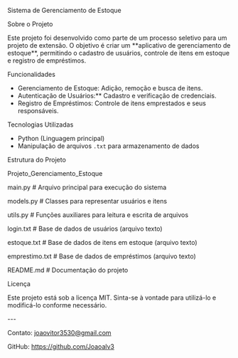 ﻿Sistema de Gerenciamento de Estoque

Sobre o Projeto

Este projeto foi desenvolvido como parte de um processo seletivo para um projeto de extensão. O objetivo é criar um \*\*aplicativo de gerenciamento de estoque\*\*, permitindo o cadastro de usuários, controle de itens em estoque e registro de empréstimos.

Funcionalidades

- Gerenciamento de Estoque: Adição, remoção e busca de itens.
- Autenticação de Usuários:\*\* Cadastro e verificação de credenciais.
- Registro de Empréstimos: Controle de itens emprestados e seus responsáveis.

Tecnologias Utilizadas

- Python (Linguagem principal)
- Manipulação de arquivos `.txt` para armazenamento de dados

Estrutura do Projeto

Projeto\_Gerenciamento\_Estoque

main.py             # Arquivo principal para execução do sistema

models.py           # Classes para representar usuários e itens

utils.py            # Funções auxiliares para leitura e escrita de arquivos

login.txt           # Base de dados de usuários (arquivo texto)

estoque.txt         # Base de dados de itens em estoque (arquivo texto)

emprestimo.txt      # Base de dados de empréstimos (arquivo texto)

README.md           # Documentação do projeto



Licença

Este projeto está sob a licença MIT. Sinta-se à vontade para utilizá-lo e modificá-lo conforme necessário.

\---

Contato: joaovitor3530@gmail.com

GitHub: https://github.com/Joaoalv3

